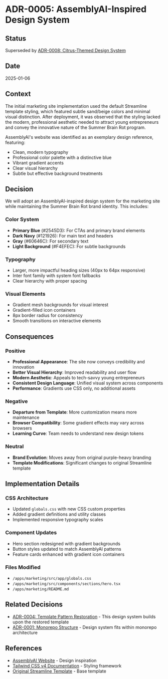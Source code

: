 # ADR-0005: AssemblyAI-Inspired Design System

## Status
Superseded by [ADR-0008: Citrus-Themed Design System](./0008-citrus-design-system.md)

## Date
2025-01-06

## Context
The initial marketing site implementation used the default Streamline template styling, which featured subtle sand/beige colors and minimal visual distinction. After deployment, it was observed that the styling lacked the modern, professional aesthetic needed to attract young entrepreneurs and convey the innovative nature of the Summer Brain Rot program.

AssemblyAI's website was identified as an exemplary design reference, featuring:
- Clean, modern typography
- Professional color palette with a distinctive blue
- Vibrant gradient accents
- Clear visual hierarchy
- Subtle but effective background treatments

## Decision
We will adopt an AssemblyAI-inspired design system for the marketing site while maintaining the Summer Brain Rot brand identity. This includes:

### Color System
- **Primary Blue** (#2545D3): For CTAs and primary brand elements
- **Dark Navy** (#121926): For main text and headers
- **Gray** (#60646C): For secondary text
- **Light Background** (#F4EFEC): For subtle backgrounds

### Typography
- Larger, more impactful heading sizes (40px to 64px responsive)
- Inter font family with system font fallbacks
- Clear hierarchy with proper spacing

### Visual Elements
- Gradient mesh backgrounds for visual interest
- Gradient-filled icon containers
- 8px border radius for consistency
- Smooth transitions on interactive elements

## Consequences

### Positive
- **Professional Appearance**: The site now conveys credibility and innovation
- **Better Visual Hierarchy**: Improved readability and user flow
- **Modern Aesthetic**: Appeals to tech-savvy young entrepreneurs
- **Consistent Design Language**: Unified visual system across components
- **Performance**: Gradients use CSS only, no additional assets

### Negative
- **Departure from Template**: More customization means more maintenance
- **Browser Compatibility**: Some gradient effects may vary across browsers
- **Learning Curve**: Team needs to understand new design tokens

### Neutral
- **Brand Evolution**: Moves away from original purple-heavy branding
- **Template Modifications**: Significant changes to original Streamline template

## Implementation Details

### CSS Architecture
- Updated `globals.css` with new CSS custom properties
- Added gradient definitions and utility classes
- Implemented responsive typography scales

### Component Updates
- Hero section redesigned with gradient backgrounds
- Button styles updated to match AssemblyAI patterns
- Feature cards enhanced with gradient icon containers

### Files Modified
- `/apps/marketing/src/app/globals.css`
- `/apps/marketing/src/components/sections/hero.tsx`
- `/apps/marketing/README.md`

## Related Decisions
- [ADR-0004: Template Pattern Restoration](./0004-template-pattern-restoration.md) - This design system builds upon the restored template
- [ADR-0001: Monorepo Structure](./0001-monorepo-structure.md) - Design system fits within monorepo architecture

## References
- [AssemblyAI Website](https://www.assemblyai.com/) - Design inspiration
- [Tailwind CSS v4 Documentation](https://tailwindcss.com/) - Styling framework
- [Original Streamline Template](https://streamline-nextjs-template.vercel.app/) - Base template